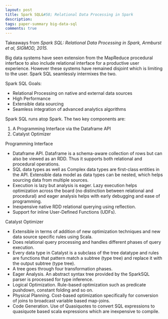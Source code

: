 ```yaml
---
layout: post
title: Spark SQL&#58; Relational Data Processing in Spark
description: 
tags: paper-summary big-data-sql
comments: true
---
```


Takeaways from *Spark SQL: Relational Data Processing in Spark, Armburst et al, SIGMOD, 2015.*

Big data systems have seen extension from the MapReduce procedural interface to also include relational interface for a productive user experience. However these systems have remained disjoint which is limiting to the user. Spark SQL seamlessly intermixes the two.

Spark SQL Goals: 

- Relational Processing on native and external data sources
- High Performance
- Extensible data sourcing
- Seamless integration of advanced analytics algorithms

Spark SQL runs atop Spark. The two key components are:

1. A Programming Interface via the Dataframe API
2. Catalyst Optimizer

Programming Interface

- Dataframe API. Dataframe is a schema-aware collection of rows but can also be viewed as an RDD. Thus it supports both relational and procedural operations.
- SQL data types as well as Complex data types are first-class entities in the API. Extensible data model as data types can be nested, which helps sourcing data from multiple sources.
- Execution is lazy but analysis is eager. Lazy execution helps optimization across the board (no distinction between relational and procedural) and eager analysis helps with early debugging and ease of programming.
- Inexpensive native RDD relational querying using reflection.
- Support for inline User-Defined Functions (UDFs).

Catalyst Optimizer

- Extensible in terms of addition of new optimization techniques and new data source specific rules using Scala.
- Does relational query processing and handles different phases of query execution.
- Every data type in Catalyst is a subclass of the tree datatype and rules are functions that pattern match a subtree (type tree) and replace it with the output subtree (type tree).
- A tree goes through four transformation phases.
- Eager Analysis. An abstract syntax tree provided by the SparkSQL parser is processed for type inference.
- Logical Optimization. Rule-based optimization such as predicate pushdown, constant folding and so on.
- Physical Planning. Cost-based optimization specifically for conversion of joins to broadcast variable based map-joins.
- Code Generation. Use of Quasiquotes to convert SQL expressions to quasiquote based scala expressions which are inexpensive to compile.